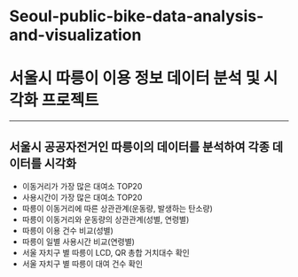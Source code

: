 # Seoul-public-bike-data-analysis-and-visualization

# 서울시 따릉이 이용 정보 데이터 분석 및 시각화 프로젝트
---
## 서울시 공공자전거인 따릉이의 데이터를 분석하여 각종 데이터를 시각화
- 이동거리가 가장 많은 대여소 TOP20
- 사용시간이 가장 많은 대여소 TOP20
- 따릉이 이동거리에 따른 상관관계(운동량, 발생하는 탄소량)
- 따릉이 이동거리와 운동량의 상관관계(성별, 연령별)
- 따릉이 이용 건수 비교(성별)
- 따릉이 일별 사용시간 비교(연령별)
- 서울 자치구 별 따릉이 LCD, QR 총합 거치대수 확인
- 서울 자치구 별 따릉이 대여 건수 확인
